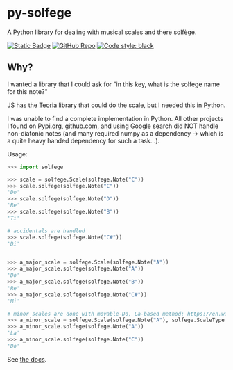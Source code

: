 # py-solfege

A Python library for dealing with musical scales and there solfège.

[![Static Badge](https://img.shields.io/badge/PyPI-solfege-black)](https://pypi.org/project/solfege)
 [![GitHub Repo](https://img.shields.io/badge/github-mshafer1%2Fpy--solfege-blue?logo=github)](https://github.com/mshafer1/py-solfege)
 [![Code style: black](https://img.shields.io/badge/code%20style-black-000000.svg)](https://github.com/psf/black)

## Why?

I wanted a library that I could ask for "in this key, what is the solfege name for this note?"

JS has the [Teoria](https://www.npmjs.com/package/teoria) library that could do the scale, but I needed this in Python.

I was unable to find a complete implementation in Python.
All other projects I found on Pypi.org, github.com, and using Google search did NOT handle non-diatonic notes (and many required numpy as a dependency -> which is a quite heavy handed dependency for such a task...).

Usage:

```python
>>> import solfege

>>> scale = solfege.Scale(solfege.Note("C"))
>>> scale.solfege(solfege.Note("C"))
'Do'
>>> scale.solfege(solfege.Note("D"))
'Re'
>>> scale.solfege(solfege.Note("B"))
'Ti'

# accidentals are handled
>>> scale.solfege(solfege.Note("C#"))
'Di'


>>> a_major_scale = solfege.Scale(solfege.Note("A"))
>>> a_major_scale.solfege(solfege.Note("A"))
'Do'
>>> a_major_scale.solfege(solfege.Note("B"))
'Re'
>>> a_major_scale.solfege(solfege.Note("C#"))
'Mi'

# minor scales are done with movable-Do, La-based method: https://en.wikipedia.org/wiki/Solf%C3%A8ge
>>> a_minor_scale = solfege.Scale(solfege.Note("A"), solfege.ScaleType.MINOR)
>>> a_minor_scale.solfege(solfege.Note("A"))
'La'
>>> a_minor_scale.solfege(solfege.Note("C"))
'Do'

```

See [the docs](https://mshafer1.github.io/py-solfege).